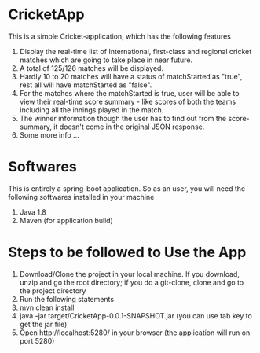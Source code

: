 # CricketApp
This is a simple Cricket-application, which has the following features
1. Display the real-time list of International, first-class and regional cricket matches which are going to take place in near future.
2. A total of 125/126 matches will be displayed.
3. Hardly 10 to 20 matches will have a status of matchStarted as "true", rest all will have matchStarted as "false".
4. For the matches where the matchStarted is true, user will be able to view their real-time score summary - like scores of both the teams including all the innings played in the match.
5. The winner information though the user has to find out from the score-summary, it doesn't come in the original JSON response.
6. Some more info ...


# Softwares
This is entirely a spring-boot application. So as an user, you will need the following softwares installed in your machine
1. Java 1.8
2. Maven (for application build)

# Steps to be followed to Use the App
1. Download/Clone the project in your local machine. If you download, unzip and go the root directory; if you do a git-clone, clone and go to the project directory
2. Run the following statements
3. mvn clean install
4. java -jar target/CricketApp-0.0.1-SNAPSHOT.jar (you can use tab key to get the jar file)
5. Open http://localhost:5280/ in your browser (the application  will run on port 5280)
